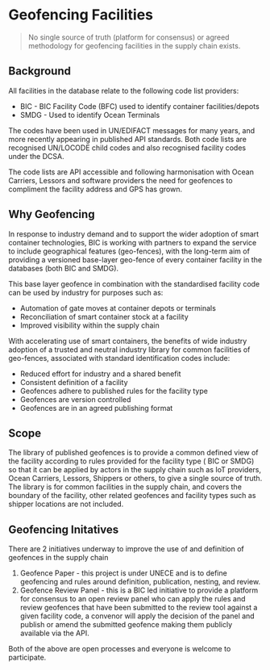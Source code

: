 # Geofencing Facilities

> No single source of truth (platform for consensus) or agreed methodology for geofencing facilities in the supply chain exists.

## Background

All facilities in the database relate to the following code list providers:

* BIC - BIC Facility Code (BFC) used to identify container facilities/depots
* SMDG - Used to identify Ocean Terminals 

The codes have been used in UN/EDIFACT messages for many years, and more recently appearing in published API standards.  Both code lists are recognised UN/LOCODE child codes and also recognised facility codes under the DCSA.

The code lists are API accessible and following harmonisation with Ocean Carriers, Lessors and software providers the need for geofences to compliment the facility address and GPS has grown. 

## Why Geofencing

In response to industry demand and to support the wider adoption of smart container technologies, BIC is working
with partners to expand the service to include geographical features (geo-fences), with the long-term aim of providing a
versioned
base-layer geo-fence of every container facility in the databases (both BIC and SMDG).

This base layer geofence in combination with the standardised facility code can be used by industry for purposes such as:

* Automation of gate moves at container depots or terminals
* Reconciliation of smart container stock at a facility
* Improved visibility within the supply chain

With accelerating use of smart containers, the benefits of wide industry adoption of a trusted and neutral industry
library for common facilities of geo-fences, associated with standard identification codes include:

* Reduced effort for industry and a shared benefit
* Consistent definition of a facility
* Geofences adhere to published rules for the facility type
* Geofences are version controlled
* Geofences are in an agreed publishing format

## Scope

The library of published geofences is to provide a common defined view of the facility according to rules provided for the facility type (
BIC or SMDG) so that it can be applied by actors in the supply chain such as IoT providers, Ocean Carriers,
Lessors, Shippers or others, to give a single source of truth.  The library is for common facilities in the supply chain, and covers the boundary of the facility, other related geofences and facility types such as shipper locations are not included.

## Geofencing Initatives

There are 2 initiatives underway to improve the use of and definition of geofences in the supply chain

1. Geofence Paper - this project is under UNECE and is to define geofencing and rules around definition, publication, nesting, and review.
2. Geofence Review Panel - this is a BIC led initiative to provide a platform for consensus to an open review panel who can apply the rules and review geofences that have been submitted to the review tool against a given facility code, a convenor will apply the decision of the panel and publish or amend the submitted geofence making them publicly available via the API.

Both of the above are open processes and everyone is welcome to participate.